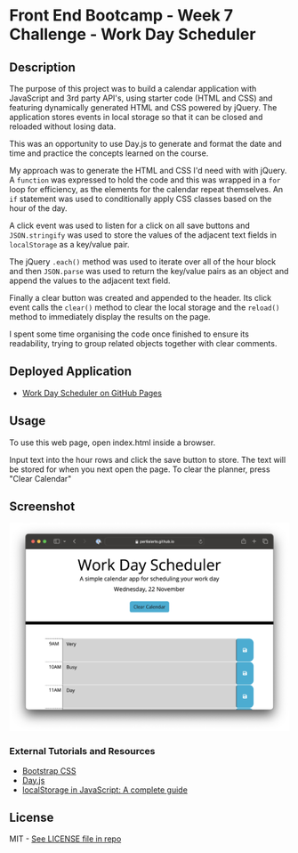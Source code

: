 # Front End Bootcamp - Week 7 Challenge - Work Day Scheduler

## Description

The purpose of this project was to build a calendar application with JavaScript and 3rd party API's, using starter code (HTML and CSS) and featuring dynamically generated HTML and CSS powered by jQuery. The application stores events in local storage so that it can be closed and reloaded without losing data.

This was an opportunity to use Day.js to generate and format the date and time and practice the concepts learned on the course.

My approach was to generate the HTML and CSS I'd need with with jQuery. A `function` was expressed to hold the code and this was wrapped in a `for` loop for efficiency, as the elements for the calendar repeat themselves. An `if` statement was used to conditionally apply CSS classes based on the hour of the day.

A click event was used to listen for a click on all save buttons and `JSON.stringify` was used to store the values of the adjacent text fields in `localStorage` as a key/value pair. 

The jQuery `.each()` method was used to iterate over all of the hour block and then `JSON.parse` was used to return the key/value pairs as an object and append the values to the adjacent text field.

Finally a clear button was created and appended to the header. Its click event calls the `clear()` method to clear the local storage and the `reload()` method to immediately display the results on the page.

I spent some time organising the code once finished to ensure its readability, trying to group related objects together with clear comments.

## Deployed Application

* [Work Day Scheduler on GitHub Pages](https://partialarts.github.io/work-day-scheduler/)

## Usage

To use this web page, open index.html inside a browser.

Input text into the hour rows and click the save button to store. The text will be stored for when you next open the page. To clear the planner, press "Clear Calendar"

## Screenshot

![The application includes a home page titled "Work Day Scheduler", fields for each hour of the day as well as save and clear buttons](./images/screenshot.png)

### External Tutorials and Resources

* [Bootstrap CSS](https://getbootstrap.com/)
* [Day.js](https://day.js.org/)
* [localStorage in JavaScript: A complete guide](https://blog.logrocket.com/localstorage-javascript-complete-guide/)

## License

MIT - [See LICENSE file in repo](https://github.com/partialarts/work-day-scheduler/blob/main/LICENSE)